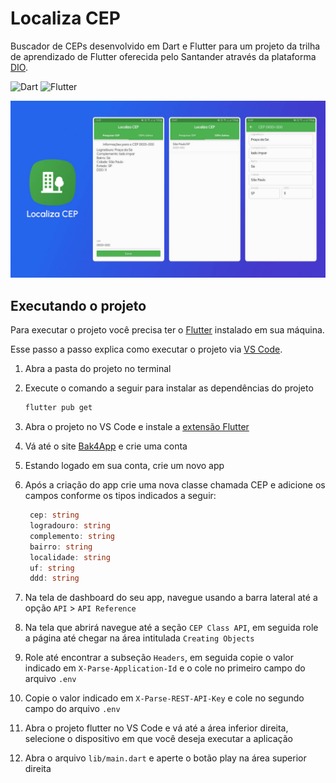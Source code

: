# Localiza CEP

Buscador de CEPs desenvolvido em Dart e Flutter para um projeto da trilha de
aprendizado de Flutter oferecida pelo Santander através da plataforma [DIO](https://www.dio.me/sign-in).

![Dart](https://img.shields.io/badge/dart-%232566E9.svg?style=for-the-badge&logo=dart&logoColor=white)
![Flutter](https://img.shields.io/badge/Flutter-%232566E9.svg?style=for-the-badge&logo=Flutter&logoColor=white)

![Ícone e telas do app](./docs/img/capa.jpg)

## Executando o projeto

Para executar o projeto você precisa ter o [Flutter](https://flutter.dev/)
instalado em sua máquina.

Esse passo a passo explica como executar o projeto via [VS Code](https://code.visualstudio.com/).

1. Abra a pasta do projeto no terminal

2. Execute o comando a seguir para instalar as dependências do projeto

   ```bash
   flutter pub get
   ```

3. Abra o projeto no VS Code e instale a [extensão Flutter](https://marketplace.visualstudio.com/items?itemName=Dart-Code.flutter)

4. Vá até o site [Bak4App](https://www.back4app.com/) e crie uma conta

5. Estando logado em sua conta, crie um novo app

6. Após a criação do app crie uma nova classe chamada CEP e adicione os campos
conforme os tipos indicados a seguir:

   ```typescript
    cep: string
    logradouro: string
    complemento: string
    bairro: string
    localidade: string
    uf: string
    ddd: string
   ```

7. Na tela de dashboard do seu app, navegue usando a barra lateral até a opção
`API` > `API Reference`

8. Na tela que abrirá navegue até a seção `CEP Class API`, em seguida role a
página até chegar na área intitulada `Creating Objects`

9. Role até encontrar a subseção `Headers`, em seguida copie o valor indicado em
`X-Parse-Application-Id` e o cole no primeiro campo do arquivo `.env`

10. Copie o valor indicado em `X-Parse-REST-API-Key` e cole no segundo campo do
arquivo `.env`

11. Abra o projeto flutter no VS Code e vá até a área inferior direita,
selecione o dispositivo em que você deseja executar a aplicação

12. Abra o arquivo `lib/main.dart` e aperte o botão play na área superior direita
